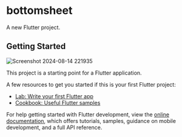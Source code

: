 # bottomsheet

A new Flutter project.

## Getting Started
![Screenshot 2024-08-14 221935](https://github.com/user-attachments/assets/a31cda5e-f7ae-45c6-9bef-0193a22af2e4)



This project is a starting point for a Flutter application.

A few resources to get you started if this is your first Flutter project:

- [Lab: Write your first Flutter app](https://docs.flutter.dev/get-started/codelab)
- [Cookbook: Useful Flutter samples](https://docs.flutter.dev/cookbook)

For help getting started with Flutter development, view the
[online documentation](https://docs.flutter.dev/), which offers tutorials,
samples, guidance on mobile development, and a full API reference.

